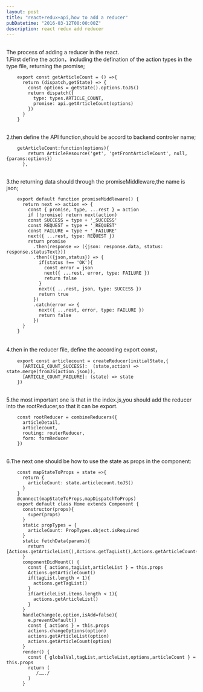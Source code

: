 ```yaml
---
layout: post
title: "react+redux+api,how to add a reducer"
pubDatetime: "2016-03-12T00:00:00Z"
description: react redux add reducer
---
```


<br>The process of adding a reducer in the react.
<br>1.First define the action，including the defination of the action types in the type file, returning the promise;

        export const getArticleCount = () =>{
          return (dispatch,getState) => {
            const options = getState().options.toJS()
            return dispatch({
              type: types.ARTICLE_COUNT,
              promise: api.getArticleCount(options)
            })
          }
        }

<br>2.then define the API function,should be accord to backend controler name;

        getArticleCount:function(options){
            return ArticleResource('get', 'getFrontArticleCount', null, {params:options})
          },

<br>3.the returning data should through the promiseMiddleware,the name is json;

        export default function promiseMiddleware() {
          return next => action => {
            const { promise, type, ...rest } = action
            if (!promise) return next(action)
            const SUCCESS = type + '_SUCCESS'
            const REQUEST = type + '_REQUEST'
            const FAILURE = type + '_FAILURE'
            next({ ...rest, type: REQUEST })
            return promise
              .then(response => ({json: response.data, status: response.statusText}))
              .then(({json,status}) => {
                if(status !== 'OK'){
                  const error = json
                  next({ ...rest, error, type: FAILURE })
                  return false
                }
                next({ ...rest, json, type: SUCCESS })
                return true
              })
              .catch(error => {
                next({ ...rest, error, type: FAILURE })
                return false
              })
          }
        }

<br>4.then in the reducer file, define the according export const，

        export const articlecount = createReducer(initialState,{
          [ARTICLE_COUNT_SUCCESS]:  (state,action) => state.merge(fromJS(action.json)),
          [ARTICLE_COUNT_FAILURE]: (state) => state
        })

<br>5.the most important one is that in the index.js,you should add the reducer into the rootReducer,so that it can be export.

        const rootReducer = combineReducers({
          articleDetail,
          articlecount,
          routing: routerReducer,
          form: formReducer
        })

<br>6.The next one should be how to use the state as props in the component:

        const mapStateToProps = state =>{
          return {
            articleCount: state.articlecount.toJS()
          }
        }
        @connect(mapStateToProps,mapDispatchToProps)
        export default class Home extends Component {
          constructor(props){
            super(props)
          }
          static propTypes = {
            articleCount: PropTypes.object.isRequired
          }
          static fetchData(params){
            return [Actions.getArticleList(),Actions.getTagList(),Actions.getArticleCount()]
          }
          componentDidMount() {
            const { actions,tagList,articleList } = this.props
            Actions.getArticleCount()
            if(tagList.length < 1){
              actions.getTagList()
            }
            if(articleList.items.length < 1){
              actions.getArticleList()
            }
          }
          handleChange(e,option,isAdd=false){
            e.preventDefault()
            const { actions } = this.props
            actions.changeOptions(option)
            actions.getArticleList(option)
            actions.getArticleCount(option)
          }
          render() {
            const { globalVal,tagList,articleList,options,articleCount } = this.props
            return (
               /……./
            )
          }
